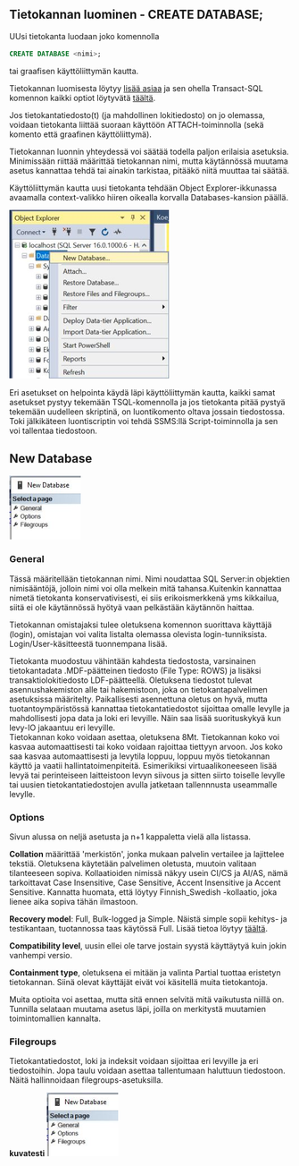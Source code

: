 ## Tietokannan luominen - CREATE DATABASE;

UUsi tietokanta luodaan joko komennolla
```sql
CREATE DATABASE <nimi>; 
```
tai graafisen käyttöliittymän kautta.

Tietokannan luomisesta löytyy [lisää asiaa](https://learn.microsoft.com/en-us/sql/relational-databases/databases/create-a-database?view=sql-server-ver16) ja sen ohella Transact-SQL komennon kaikki optiot löytyvätä [täältä](https://learn.microsoft.com/en-us/sql/t-sql/statements/create-database-transact-sql?view=sql-server-ver16&tabs=sqlpool).

Jos tietokantatiedosto(t) (ja mahdollinen lokitiedosto) on jo olemassa, voidaan tietokanta liittää suoraan käyttöön ATTACH-toiminnolla (sekä komento että graafinen käyttöliittymä).

Tietokannan luonnin yhteydessä voi säätää todella paljon erilaisia asetuksia. Minimissään riittää määrittää tietokannan nimi, mutta käytännössä muutama asetus kannattaa tehdä tai ainakin tarkistaa, pitääkö niitä muuttaa tai säätää.

Käyttöliittymän kautta uusi tietokanta tehdään Object Explorer-ikkunassa avaamalla context-valikko hiiren oikealla korvalla Databases-kansion päällä.

![Database context menu](..\kuvat\Createdatabase.jpg)

Eri asetukset on helpointa käydä läpi käyttöliittymän kautta, kaikki samat asetukset pystyy tekemään TSQL-komennolla ja jos tietokanta pitää pystyä tekemään uudelleen skriptinä, on luontikomento oltava jossain tiedostossa. Toki jälkikäteen luontiscriptin voi tehdä SSMS:llä Script-toiminnolla ja sen voi tallentaa tiedostoon.

## New Database
![New Database](..\kuvat\NewDBPages.jpg)

### General
Tässä määritellään tietokannan nimi. Nimi noudattaa SQL Server:in objektien nimisääntöjä, jolloin nimi voi olla melkein mitä tahansa.Kuitenkin kannattaa nimetä tietokanta konservativisesti, ei siis erikoismerkkenä yms kikkailua, siitä ei ole käytännössä hyötyä vaan pelkästään käytännön haittaa.

Tietokannan omistajaksi tulee oletuksena komennon suorittava käyttäjä (login), omistajan voi valita listalta olemassa olevista login-tunniksista. Login/User-käsitteestä tuonnempana lisää.

Tietokanta muodostuu vähintään kahdesta tiedostosta, varsinainen tietokantadata .MDF-päätteinen tiedosto (File Type: ROWS) ja lisäksi transaktiolokitiedosto LDF-päätteellä. Oletuksena tiedostot tulevat asennushakemiston alle tai hakemistoon, joka on tietokantapalvelimen asetuksissa määritelty. Paikallisesti asennettuna oletus on hyvä, mutta tuotantoympäristössä kannattaa tietokantatiedostot sijoittaa omalle levylle ja mahdollisesti jopa data ja loki eri levyille. Näin saa lisää suorituskykyä kun levy-IO jakaantuu eri levyille.   
Tietokannan koko voidaan asettaa, oletuksena 8Mt. Tietokannan koko voi kasvaa automaattisesti tai koko voidaan rajoittaa tiettyyn arvoon. Jos koko saa kasvaa automaattisesti ja levytila loppuu, loppuu myös tietokannan käyttö ja vaatii hallintatoimenpiteitä. Esimerikiksi virtuaalikoneeseen lisää levyä tai perinteiseen laitteistoon levyn siivous ja sitten siirto toiselle levylle tai uusien tietokantatiedostojen avulla jatketaan tallennnusta useammalle levylle.

### Options

Sivun alussa on neljä asetusta ja n+1 kappaletta vielä alla listassa.

**Collation** määrittää 'merkistön', jonka mukaan palvelin vertailee ja lajittelee tekstiä. Oletuksena käytetään palvelimen oletusta, muutoin valitaan tilanteeseen sopiva. Kollaatioiden nimissä näkyy usein CI/CS ja AI/AS, nämä tarkoittavat Case Insensitive, Case Sensitive, Accent Insensitive ja Accent Sensitive. Kannatta huomata, että löytyy Finnish_Swedish -kollaatio, joka lienee aika sopiva tähän ilmastoon.

**Recovery model**: Full, Bulk-logged ja Simple. Näistä simple sopii kehitys- ja testikantaan, tuotannossa taas käytössä Full. Lisää tietoa löytyy [täältä](https://learn.microsoft.com/en-us/sql/relational-databases/backup-restore/recovery-models-sql-server?view=sql-server-ver16). 

**Compatibility level**, uusin ellei ole tarve jostain syystä käyttäytyä kuin jokin vanhempi versio.  

**Containment type**, oletuksena ei mitään ja valinta Partial tuottaa eristetyn tietokannan. Siinä olevat käyttäjät eivät voi käsitellä muita tietokantoja.

Muita optioita voi asettaa, mutta sitä ennen selvitä mitä vaikutusta niillä on. Tunnilla selataan muutama asetus läpi, joilla on merkitystä muutamien toimintomallien kannalta.

### Filegroups
Tietokantatiedostot, loki ja indeksit voidaan sijoittaa eri levyille ja eri tiedostoihin. Jopa taulu voidaan asettaa tallentumaan haluttuun tiedostoon. Näitä hallinnoidaan filegroups-asetuksilla. 

**kuvatesti**
![alt text](image.png)
